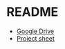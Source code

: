 # README

- [Google Drive](https://drive.google.com/drive/u/0/folders/1qUnICotqyaf_aRMlFXVEz9OWtkfVaGkP)
- [Project sheet](https://docs.google.com/spreadsheets/d/16qTmKTdAezg67XnWF74fF45aFhjVE7WMaSnbxjcM31c/edit?gid=0#gid=0)
